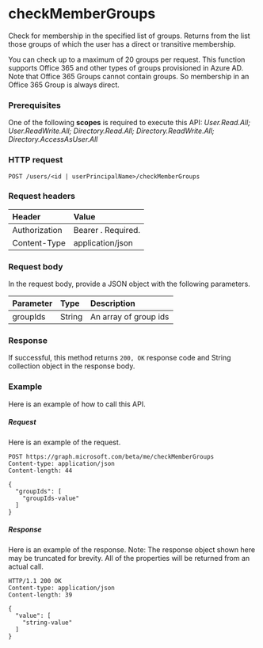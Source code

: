 # checkMemberGroups
Check for membership in the specified list of groups. Returns from the list those groups of which 
the user has a direct or transitive membership. 

You can check up to a maximum of 20 groups per request. This function supports Office 365 and other 
types of groups provisioned in Azure AD. Note that Office 365 Groups cannot contain groups. So membership 
in an Office 365 Group is always direct. 

### Prerequisites
One of the following **scopes** is required to execute this API:
*User.Read.All; User.ReadWrite.All; Directory.Read.All; Directory.ReadWrite.All; Directory.AccessAsUser.All*
### HTTP request
<!-- { "blockType": "ignored" } -->
```http
POST /users/<id | userPrincipalName>/checkMemberGroups
```
### Request headers
| Header       | Value |
|:---------------|:--------|
| Authorization  | Bearer <token>. Required.  |
| Content-Type  | application/json  |

### Request body
In the request body, provide a JSON object with the following parameters.

| Parameter	   | Type	|Description|
|:---------------|:--------|:----------|
|groupIds|String|An array of group ids|

### Response
If successful, this method returns `200, OK` response code and String collection object in the response body.

### Example
Here is an example of how to call this API.
##### Request
Here is an example of the request.
<!-- {
  "blockType": "request",
  "name": "user_checkmembergroups"
}-->
```http
POST https://graph.microsoft.com/beta/me/checkMemberGroups
Content-type: application/json
Content-length: 44

{
  "groupIds": [
    "groupIds-value"
  ]
}
```

##### Response
Here is an example of the response. Note: The response object shown here may be truncated for brevity. All of the properties will be returned from an actual call.
<!-- {
  "blockType": "response",
  "truncated": true,
  "@odata.type": "string",
  "isCollection": true
} -->
```http
HTTP/1.1 200 OK
Content-type: application/json
Content-length: 39

{
  "value": [
    "string-value"
  ]
}
```

<!-- uuid: 8fcb5dbc-d5aa-4681-8e31-b001d5168d79
2015-10-25 14:57:30 UTC -->
<!-- {
  "type": "#page.annotation",
  "description": "user: checkMemberGroups",
  "keywords": "",
  "section": "documentation",
  "tocPath": ""
}-->
